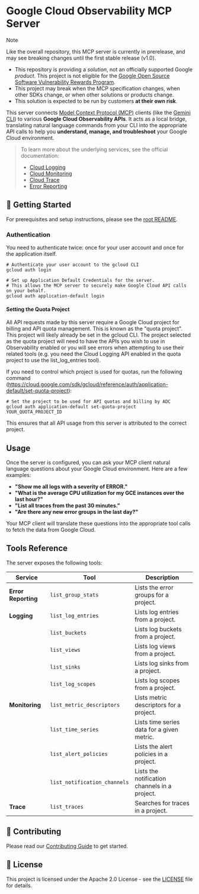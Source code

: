 # Google Cloud Observability MCP Server

> [!NOTE]
> Like the overall repository, this MCP server is currently in prerelease, and may see breaking changes
> until the first stable release (v1.0).
> * This repository is providing a _solution_, not an officially supported
> Google _product_. This project is not eligible for the [Google Open Source Software Vulnerability Rewards Program](https://bughunters.google.com/open-source-security).
> * This project may break when the MCP specification changes, when other
> SDKs change, or when other solutions or products change.
> * This solution is expected to be run by customers **at their own risk**.

This server connects [Model Context Protocol (MCP)](https://modelcontextprotocol.io/) clients (like the [Gemini CLI](https://github.com/google-gemini/gemini-cli)) to various **Google Cloud Observability APIs**. It acts as a local bridge, translating natural language commands from your CLI into the appropriate API calls to help you **understand, manage, and troubleshoot** your Google Cloud environment.

> To learn more about the underlying services, see the official documentation:
> * [Cloud Logging](https://cloud.google.com/logging/docs)
> * [Cloud Monitoring](https://cloud.google.com/monitoring/docs)
> * [Cloud Trace](https://cloud.google.com/trace/docs)
> * [Error Reporting](https://cloud.google.com/error-reporting/docs)

## 🚀 Getting Started

For prerequisites and setup instructions, please see the [root README](../../README.md#-getting-started).

### Authentication

You need to authenticate twice: once for your user account and once for the application itself.

```shell
# Authenticate your user account to the gcloud CLI
gcloud auth login

# Set up Application Default Credentials for the server.
# This allows the MCP server to securely make Google Cloud API calls on your behalf.
gcloud auth application-default login
```

#### Setting the Quota Project

All API requests made by this server require a Google Cloud project for billing and API quota management. This is known as the "quota project". This project will likely already be set in the gcloud CLI. The project selected as the quota project will need to have the APIs you wish to use in Observability enabled or you will see errors when attempting to use their related tools (e.g. you need the Cloud Logging API enabled in the quota project to use the list_log_entries tool).

If you need to control which project is used for quotas, run the following command (https://cloud.google.com/sdk/gcloud/reference/auth/application-default/set-quota-project):

```shell
# Set the project to be used for API quotas and billing by ADC
gcloud auth application-default set-quota-project YOUR_QUOTA_PROJECT_ID
```

This ensures that all API usage from this server is attributed to the correct project.

## Usage

Once the server is configured, you can ask your MCP client natural language questions about your Google Cloud environment. Here are a few examples:

*   **"Show me all logs with a severity of ERROR."**
*   **"What is the average CPU utilization for my GCE instances over the last hour?"**
*   **"List all traces from the past 30 minutes."**
*   **"Are there any new error groups in the last day?"**

Your MCP client will translate these questions into the appropriate tool calls to fetch the data from Google Cloud.

## Tools Reference

The server exposes the following tools:

| Service | Tool | Description |
| --- | --- | --- |
| **Error Reporting** | `list_group_stats` | Lists the error groups for a project. |
| **Logging** | `list_log_entries` | Lists log entries from a project. |
| | `list_buckets` | Lists log buckets from a project. |
| | `list_views` | Lists log views from a project. |
| | `list_sinks` | Lists log sinks from a project. |
| | `list_log_scopes` | Lists log scopes from a project. |
| **Monitoring** | `list_metric_descriptors` | Lists metric descriptors for a project. |
| | `list_time_series` | Lists time series data for a given metric. |
| | `list_alert_policies` | Lists the alert policies in a project. |
| | `list_notification_channels` | Lists the notification channels in a project. |
| **Trace** | `list_traces` | Searches for traces in a project. |


## 👥 Contributing

Please read our [Contributing Guide](../../CONTRIBUTING.md) to get started.

## 📝 License

This project is licensed under the Apache 2.0 License - see the [LICENSE](../../LICENSE) file for details.
